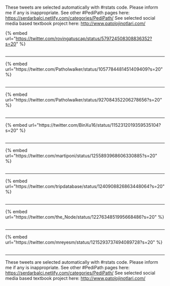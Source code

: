 

These tweets are selected automatically with #rstats code. Please inform me if any is inappropriate.
See other #PediPath pages here: https://serdarbalci.netlify.com/categories/PediPath/ 
See selected social media based textbook project here: http://www.patolojinotlari.com/

{% embed url="https://twitter.com/rovingatuscap/status/579724508308836352?s=20" %}<br>
<br>
<hr>
{% embed url="https://twitter.com/Patholwalker/status/1057784481451409409?s=20" %}<br>
<br>
<hr>
{% embed url="https://twitter.com/Patholwalker/status/927084352206278656?s=20" %}<br>
<br>
<hr>
{% embed url="https://twitter.com/BinXu16/status/1152312019359535104?s=20" %}<br>
<br>
<hr>
{% embed url="https://twitter.com/martiponi/status/1255893968606330885?s=20" %}<br>
<br>
<hr>
{% embed url="https://twitter.com/tripdatabase/status/1240908826863448064?s=20" %}<br>
<br>
<hr>
{% embed url="https://twitter.com/the_Node/status/1227634851995668486?s=20" %}<br>
<br>
<hr>
{% embed url="https://twitter.com/mreyesm/status/1215293737494089728?s=20" %}<br>
<br>
<hr>


These tweets are selected automatically with #rstats code. Please inform me if any is inappropriate.
See other #PediPath pages here: https://serdarbalci.netlify.com/categories/PediPath/ 
See selected social media based textbook project here: http://www.patolojinotlari.com/
